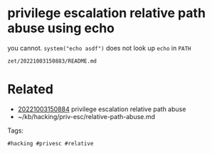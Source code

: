 # privilege escalation relative path abuse using echo
you cannot.
`system("echo asdf")` does not look up `echo` in `PATH`

` zet/20221003150883/README.md `

# Related

- [20221003150884](/zet/20221003150884/README.md) privilege escalation relative path abuse
- ~/kb/hacking/priv-esc/relative-path-abuse.md

Tags:

    #hacking #privesc #relative 
